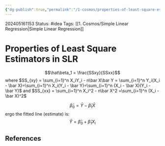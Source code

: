 ```yaml
---
{"dg-publish":true,"permalink":"/1-cosmos/properties-of-least-square-estimators-in-slr/"}
---
```



202405161153
Status: #idea
Tags: [[1. Cosmos/Simple Linear Regression\|Simple Linear Regression]]
# Properties of Least Square Estimators in SLR

$$\hat\beta_1 = \frac{SSxy}{SSxx}$$ where $SS_{xy} = \sum_{i=1}^n X_iY_i - n\bar X\bar Y = \sum_{i=1}^n Y_i(X_i - \bar X)=\sum_{i=1}^n X_i(Y_i - \bar Y)=\sum_{i=1}^n (X_i - \bar X)(Y_i - \bar Y)$
and $SS_{xx} = \sum_{i=1}^n X_i^2 - n\bar X^2 =\sum_{i=1}^n (X_i - \bar X)^2$

$$
\hat\beta_0 = \bar Y-\hat\beta_1 \bar X
$$
ergo the fitted line (estimate) is:
$$
\hat Y = \hat \beta_0 + \hat \beta_1 X_i
$$
## References
